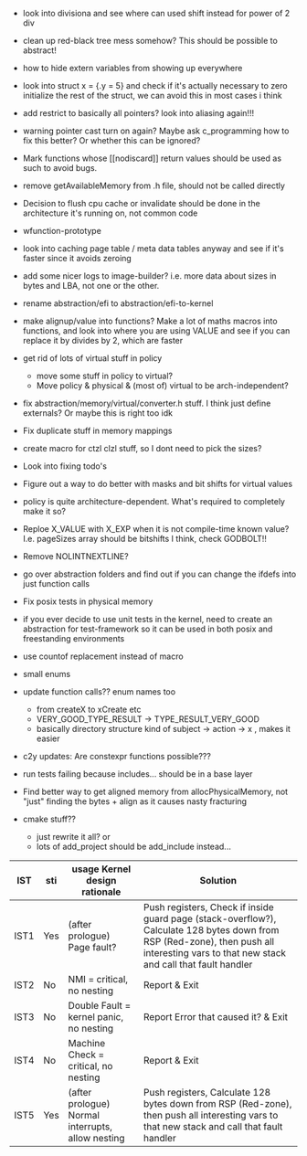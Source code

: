 - look into divisiona and see where can used shift instead for power of 2 div
- clean up red-black tree mess somehow? This should be possible to abstract!
- how to hide extern variables from showing up everywhere
- look into struct x = {.y = 5} and check if it's actually necessary to zero initialize the rest of the struct, we can avoid this in most cases i think
- add restrict to basically all pointers? look into aliasing again!!!
- warning pointer cast turn on again? Maybe ask c_programming how to fix this better? Or whether this can be ignored?
- Mark functions whose [[nodiscard]] return values should be used as such to avoid bugs.
- remove getAvailableMemory from .h file, should not be called directly
- Decision to flush cpu cache or invalidate should be done in the architecture it's running on, not common code
- wfunction-prototype
- look into caching page table / meta data tables anyway and see if it's faster since it avoids zeroing
- add some nicer logs to image-builder? i.e. more data about sizes in bytes and LBA, not one or the other.
- rename abstraction/efi to abstraction/efi-to-kernel
- make alignup/value into functions? Make a lot of maths macros into functions,
  and look into where you are using VALUE and see if you can replace it by
  divides by 2, which are faster
- get rid of lots of virtual stuff in policy
  - move some stuff in policy to virtual?
  - Move policy & physical & (most of) virtual to be arch-independent?
- fix abstraction/memory/virtual/converter.h stuff. I think just define externals? Or maybe this is right too idk
- Fix duplicate stuff in memory mappings
- create macro for ctzl clzl stuff, so I dont need to pick the sizes?
- Look into fixing todo's
- Figure out a way to do better with masks and bit shifts for virtual values
- policy is quite architecture-dependent. What's required to completely make it so?
- Reploe X_VALUE with X_EXP when it is not compile-time known value? I.e. pageSizes array should be bitshifts I think, check GODBOLT!!
- Remove NOLINTNEXTLINE?
- go over abstraction folders and find out if you can change the ifdefs into just function calls
- Fix posix tests in physical memory
- if you ever decide to use unit tests in the kernel, need to create an abstraction for test-framework so it can be used in both posix and freestanding environments
- use countof replacement instead of macro
- small enums
- update function calls?? enum names too
  - from createX to xCreate etc
  - VERY_GOOD_TYPE_RESULT -> TYPE_RESULT_VERY_GOOD
  - basically directory structure kind of subject -> action -> x , makes it easier
- c2y updates: Are constexpr functions possible???

- run tests
  failing because includes... should be in a base layer

- Find better way to get aligned memory from allocPhysicalMemory, not "just" finding the bytes + align as it causes nasty fracturing

- cmake stuff??
  - just rewrite it all?
    or
  - lots of add_project should be add_include instead...

| IST  | sti | usage Kernel design rationale                     | Solution                                                                                                                                                                                 |
| ---- | --- | ------------------------------------------------- | ---------------------------------------------------------------------------------------------------------------------------------------------------------------------------------------- |
| IST1 | Yes | (after prologue) Page fault?                      | Push registers, Check if inside guard page (stack-overflow?), Calculate 128 bytes down from RSP (Red-zone), then push all interesting vars to that new stack and call that fault handler |
| IST2 | No  | NMI = critical, no nesting                        | Report & Exit                                                                                                                                                                            |
| IST3 | No  | Double Fault = kernel panic, no nesting           | Report Error that caused it? & Exit                                                                                                                                                      |
| IST4 | No  | Machine Check = critical, no nesting              | Report & Exit                                                                                                                                                                            |
| IST5 | Yes | (after prologue) Normal interrupts, allow nesting | Push registers, Calculate 128 bytes down from RSP (Red-zone), then push all interesting vars to that new stack and call that fault handler                                               |
